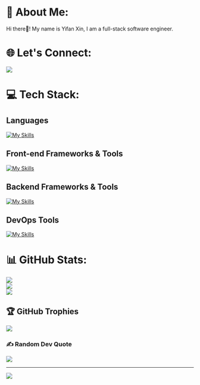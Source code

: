 # 💫 About Me:
Hi there👋! My name is Yifan Xin, I am a full-stack software engineer.<br>

# 🌐 Let's Connect:

  <a href="https://www.linkedin.com/in/yifan-xin">
    <img src="https://skillicons.dev/icons?i=linkedin" />
  </a>


# 💻 Tech Stack:
## Languages
[![My Skills](https://skillicons.dev/icons?i=py,js,ts,html,css&theme=light)](https://skillicons.dev)


## Front-end Frameworks & Tools
[![My Skills](https://skillicons.dev/icons?i=react,redux,angular,bootstrap&theme=light)](https://skillicons.dev)


## Backend Frameworks & Tools
[![My Skills](https://skillicons.dev/icons?i=flask,express,nodejs,sqlite,sequelize,postman&theme=light)](https://skillicons.dev)

## DevOps Tools
[![My Skills](https://skillicons.dev/icons?i=docker,aws,git&theme=light)](https://skillicons.dev)

# 📊 GitHub Stats:
![](https://github-readme-stats.vercel.app/api?username=iffy713&theme=buefy&hide_border=false&include_all_commits=true&count_private=true)<br/>
![](https://github-readme-streak-stats.herokuapp.com/?user=iffy713&theme=buefy&hide_border=false)<br/>
![](https://github-readme-stats.vercel.app/api/top-langs/?username=iffy713&theme=buefy&hide_border=false&include_all_commits=true&count_private=true&layout=compact)

## 🏆 GitHub Trophies
![](https://github-profile-trophy.vercel.app/?username=iffy713&theme=onedark&no-frame=true&no-bg=false&margin-w=4)

### ✍️ Random Dev Quote
![](https://quotes-github-readme.vercel.app/api?type=horizontal&theme=light)


---
[![](https://visitcount.itsvg.in/api?id=iffy713&icon=0&color=12)](https://visitcount.itsvg.in)

<!-- Proudly created with GPRM ( https://gprm.itsvg.in ) -->
